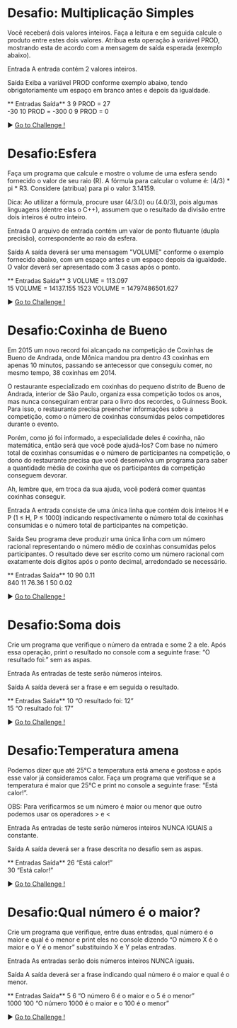 # Desafio: Multiplicação Simples
Você receberá dois valores inteiros. Faça a leitura e em seguida calcule o produto entre estes dois valores. Atribua esta operação à variável PROD, mostrando esta de acordo com a mensagem de saída esperada (exemplo abaixo).   

Entrada
A entrada contém 2 valores inteiros.

Saída
Exiba a variável PROD conforme exemplo abaixo, tendo obrigatoriamente um espaço em branco antes e depois da igualdade.
             

** Entradas 	Saída**
3
9               PROD = 27	    
-30
10              PROD = -300
0
9               PROD = 0


▶ <a href="https://github.com/MariliseMorona/Playgrounds/edit/main/ruby/challenges/simpleMultiplication.rb" target="blank" alt="Link de acesso ao código utilizado no desafio de Multiplicação Simples na linguagem Ruby"> Go to Challenge !</a><br>

# Desafio:Esfera
Faça um programa que calcule e mostre o volume de uma esfera sendo fornecido o valor de seu raio (R). A fórmula para calcular o volume é: (4/3) * pi * R3. Considere (atribua) para pi o valor 3.14159.

Dica: Ao utilizar a fórmula, procure usar (4/3.0) ou (4.0/3), pois algumas linguagens (dentre elas o C++), assumem que o resultado da divisão entre dois inteiros é outro inteiro.

Entrada
O arquivo de entrada contém um valor de ponto flutuante (dupla precisão), correspondente ao raio da esfera.

Saída
A saída deverá ser uma mensagem "VOLUME" conforme o exemplo fornecido abaixo, com um espaço antes e um espaço depois da igualdade. O valor deverá ser apresentado com 3 casas após o ponto.
             

** Entradas 	Saída**
3               VOLUME = 113.097    
15              VOLUME = 14137.155
1523            VOLUME = 14797486501.627


▶ <a href="https://github.com/MariliseMorona/Playgrounds/edit/main/ruby/challenges/ball.rb" target="blank" alt="Link de acesso ao código utilizado no desafio de Esfera na linguagem Ruby"> Go to Challenge !</a><br>

# Desafio:Coxinha de Bueno
Em 2015 um novo record foi alcançado na competição de Coxinhas de Bueno de Andrada, onde Mônica mandou pra dentro 43 coxinhas em apenas 10 minutos, passando se antecessor que conseguiu comer, no mesmo tempo, 38 coxinhas em 2014.

O restaurante especializado em coxinhas do pequeno distrito de Bueno de Andrada, interior de São Paulo, organiza essa competição todos os anos, mas nunca conseguiram entrar para o livro dos recordes, o Guinness Book. Para isso, o restaurante precisa preencher informações sobre a competição, como o número de coxinhas consumidas pelos competidores durante o evento. 

Porém, como jó foi informado, a especialidade deles é coxinha, não matemática, então será que você pode ajudá-los? Com base no número total de coxinhas consumidas e o número de participantes na competição, o dono do restaurante precisa que você desenvolva um programa para saber a quantidade média de coxinha que os participantes da competição conseguem devorar.

Ah, lembre que, em troca da sua ajuda, você poderá comer quantas coxinhas conseguir.

Entrada
A entrada consiste de uma única linha que contém dois inteiros H e P (1 ≤ H, P ≤ 1000) indicando respectivamente o número total de coxinhas consumidas e o número total de participantes na competição.

Saída
Seu programa deve produzir uma única linha com um número racional representando o número médio de coxinhas consumidas pelos participantes. O resultado deve ser escrito como um número racional com exatamente dois dígitos após o ponto decimal, arredondado se necessário.

** Entradas 	Saída**
10 90           0.11   
840 11          76.36
1 50            0.02

▶ <a href="https://github.com/MariliseMorona/Playgrounds/edit/main/ruby/challenges/goodCoxinha.rb" target="blank" alt="Link de acesso ao código utilizado no desafio de Coxinha de Bueno na linguagem Ruby"> Go to Challenge !</a><br>

# Desafio:Soma dois
Crie um programa que verifique o número da entrada e some 2 a ele. Após essa operação, print o resultado no console com a seguinte frase: “O resultado foi:” sem as aspas.

Entrada
As entradas de teste serão números inteiros.

Saída
A saída deverá ser a frase e em seguida o resultado.

** Entradas 	Saída**
10              “O resultado foi: 12”     
15              “O resultado foi: 17”

▶ <a href="https://github.com/MariliseMorona/Playgrounds/edit/main/ruby/challenges/sumTwo.rb" target="blank" alt="Link de acesso ao código utilizado no desafio de Soma dois na linguagem Ruby"> Go to Challenge !</a><br>

# Desafio:Temperatura amena
Podemos dizer que até 25°C a temperatura está amena e gostosa e após esse valor já consideramos calor. Faça um programa que verifique se a temperatura é maior que 25°C e print no console a seguinte frase: “Está calor!”.

OBS: Para verificarmos se um número é maior ou menor que outro podemos usar os operadores > e <

Entrada
As entradas de teste serão números inteiros NUNCA IGUAIS a constante.

Saída
A saída deverá ser a frase descrita no desafio sem as aspas.

** Entradas 	Saída**
26              “Está calor!”      
30              “Está calor!” 

▶ <a href="https://github.com/MariliseMorona/Playgrounds/edit/main/ruby/challenges/mildTemperatures.rb" target="blank" alt="Link de acesso ao código utilizado no desafio de Temperatura amena na linguagem Ruby"> Go to Challenge !</a><br>

# Desafio:Qual número é o maior?
Crie um programa que verifique, entre duas entradas, qual número é o maior e qual é o menor e print eles no console dizendo “O número X é o maior e o Y é o menor” substituindo X e Y pelas entradas.

Entrada
As entradas serão dois números inteiros NUNCA iguais.

Saída
A saída deverá ser a frase indicando qual número é o maior e qual é o menor.

** Entradas 	Saída**
5  6            “O número 6 é o maior e o 5 é o menor”       
1000 100        “O número 1000 é o maior e o 100 é o menor” 

▶ <a href="https://github.com/MariliseMorona/Playgrounds/edit/main/ruby/challenges/whichBiggestNumber.rb" target="blank" alt="Link de acesso ao código utilizado no desafio de Qual número é o maior na linguagem Ruby"> Go to Challenge !</a><br>
